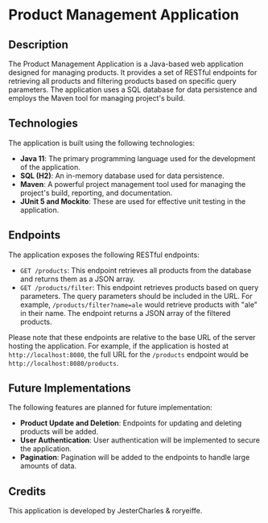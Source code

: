 # Product Management Application

## Description

The Product Management Application is a Java-based web application designed for managing products. It provides a set of RESTful endpoints for retrieving all products and filtering products based on specific query parameters. The application uses a SQL database for data persistence and employs the Maven tool for managing project's build.

## Technologies

The application is built using the following technologies:

- **Java 11**: The primary programming language used for the development of the application.
- **SQL (H2)**: An in-memory database used for data persistence.
- **Maven**: A powerful project management tool used for managing the project's build, reporting, and documentation.
- **JUnit 5 and Mockito**: These are used for effective unit testing in the application.

## Endpoints

The application exposes the following RESTful endpoints:

- `GET /products`: This endpoint retrieves all products from the database and returns them as a JSON array.
- `GET /products/filter`: This endpoint retrieves products based on query parameters. The query parameters should be included in the URL. For example, `/products/filter?name=ale` would retrieve products with "ale" in their name. The endpoint returns a JSON array of the filtered products.

Please note that these endpoints are relative to the base URL of the server hosting the application. For example, if the application is hosted at `http://localhost:8080`, the full URL for the `/products` endpoint would be `http://localhost:8080/products`.

## Future Implementations

The following features are planned for future implementation:

- **Product Update and Deletion**: Endpoints for updating and deleting products will be added.
- **User Authentication**: User authentication will be implemented to secure the application.
- **Pagination**: Pagination will be added to the endpoints to handle large amounts of data.

## Credits

This application is developed by JesterCharles & roryeiffe. 